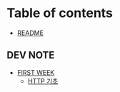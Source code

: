 # Table of contents

* [README](README.md)

## DEV NOTE

* [FIRST WEEK](dev-note/firstweek/README.md)
  * [HTTP 기초](dev-note/firstweek/http.md)
